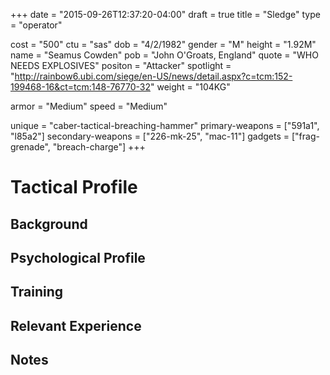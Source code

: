 +++
date = "2015-09-26T12:37:20-04:00"
draft = true
title = "Sledge"
type = "operator"

cost = "500"
ctu = "sas"
dob = "4/2/1982"
gender = "M"
height = "1.92M"
name = "Seamus Cowden"
pob = "John O'Groats, England"
quote = "WHO NEEDS EXPLOSIVES"
positon = "Attacker"
spotlight = "http://rainbow6.ubi.com/siege/en-US/news/detail.aspx?c=tcm:152-199468-16&ct=tcm:148-76770-32"
weight = "104KG"

armor = "Medium"
speed = "Medium"

unique = "caber-tactical-breaching-hammer"
primary-weapons = ["591a1", "l85a2"]
secondary-weapons = ["226-mk-25", "mac-11"]
gadgets = ["frag-grenade", "breach-charge"]
+++

# Tactical Profile

## Background

## Psychological Profile

## Training

## Relevant Experience

## Notes
